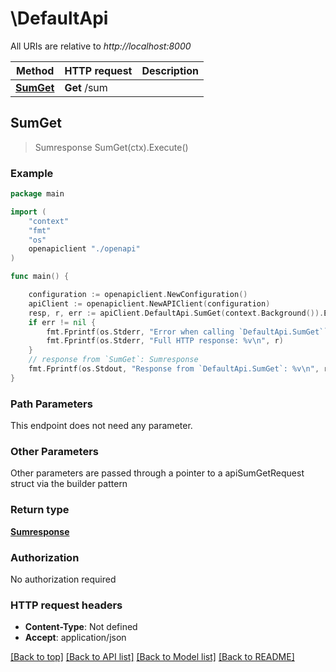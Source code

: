 # \DefaultApi

All URIs are relative to *http://localhost:8000*

Method | HTTP request | Description
------------- | ------------- | -------------
[**SumGet**](DefaultApi.md#SumGet) | **Get** /sum | 



## SumGet

> Sumresponse SumGet(ctx).Execute()



### Example

```go
package main

import (
    "context"
    "fmt"
    "os"
    openapiclient "./openapi"
)

func main() {

    configuration := openapiclient.NewConfiguration()
    apiClient := openapiclient.NewAPIClient(configuration)
    resp, r, err := apiClient.DefaultApi.SumGet(context.Background()).Execute()
    if err != nil {
        fmt.Fprintf(os.Stderr, "Error when calling `DefaultApi.SumGet``: %v\n", err)
        fmt.Fprintf(os.Stderr, "Full HTTP response: %v\n", r)
    }
    // response from `SumGet`: Sumresponse
    fmt.Fprintf(os.Stdout, "Response from `DefaultApi.SumGet`: %v\n", resp)
}
```

### Path Parameters

This endpoint does not need any parameter.

### Other Parameters

Other parameters are passed through a pointer to a apiSumGetRequest struct via the builder pattern


### Return type

[**Sumresponse**](Sumresponse.md)

### Authorization

No authorization required

### HTTP request headers

- **Content-Type**: Not defined
- **Accept**: application/json

[[Back to top]](#) [[Back to API list]](../README.md#documentation-for-api-endpoints)
[[Back to Model list]](../README.md#documentation-for-models)
[[Back to README]](../README.md)

